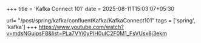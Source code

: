 +++
title = 'Kafka Connect 101'
date = 2025-08-11T15:03:07+05:30

url= "/post/spring/kafka/confluentKafka/KafkaConnect101"
tags = ['spring', 'kafka']
+++
https://www.youtube.com/watch?v=mdsNGujpsF8&list=PLa7VYi0yPIH0uIC2F0M1_FsVUsx8j3ekm